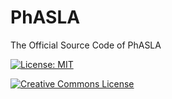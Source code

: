 # PhASLA
The Official Source Code of PhASLA

[![License: MIT](https://img.shields.io/badge/License-MIT-yellow.svg)](https://opensource.org/licenses/MIT) 

<a rel="license" href="http://creativecommons.org/licenses/by-nc-sa/4.0/"><img alt="Creative Commons License" style="border-width:0" src="https://i.creativecommons.org/l/by-nc-sa/4.0/88x31.png" /></a>
